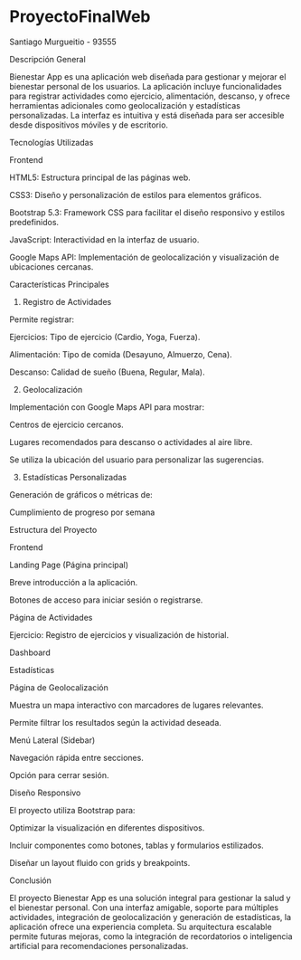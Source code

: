 # ProyectoFinalWeb
Santiago Murgueitio - 93555 

 

Descripción General 

Bienestar App es una aplicación web diseñada para gestionar y mejorar el bienestar personal de los usuarios. La aplicación incluye funcionalidades para registrar actividades como ejercicio, alimentación, descanso, y ofrece herramientas adicionales como geolocalización y estadísticas personalizadas. La interfaz es intuitiva y está diseñada para ser accesible desde dispositivos móviles y de escritorio. 

Tecnologías Utilizadas 

Frontend 

HTML5: Estructura principal de las páginas web. 

CSS3: Diseño y personalización de estilos para elementos gráficos. 

Bootstrap 5.3: Framework CSS para facilitar el diseño responsivo y estilos predefinidos. 

JavaScript: Interactividad en la interfaz de usuario. 

Google Maps API: Implementación de geolocalización y visualización de ubicaciones cercanas. 

 

Características Principales 

1. Registro de Actividades 

Permite registrar:  

Ejercicios: Tipo de ejercicio (Cardio, Yoga, Fuerza). 

Alimentación: Tipo de comida (Desayuno, Almuerzo, Cena). 

Descanso: Calidad de sueño (Buena, Regular, Mala).


2. Geolocalización 

Implementación con Google Maps API para mostrar:  

Centros de ejercicio cercanos. 

Lugares recomendados para descanso o actividades al aire libre. 

Se utiliza la ubicación del usuario para personalizar las sugerencias. 


3. Estadísticas Personalizadas 

Generación de gráficos o métricas de:  

Cumplimiento de progreso por semana 

Estructura del Proyecto 


Frontend 

Landing Page (Página principal) 

Breve introducción a la aplicación. 

Botones de acceso para iniciar sesión o registrarse. 

Página de Actividades 

Ejercicio: Registro de ejercicios y visualización de historial. 

Dashboard 

Estadísticas 

Página de Geolocalización 

Muestra un mapa interactivo con marcadores de lugares relevantes. 

Permite filtrar los resultados según la actividad deseada. 

Menú Lateral (Sidebar) 

Navegación rápida entre secciones. 

Opción para cerrar sesión. 


Diseño Responsivo 

El proyecto utiliza Bootstrap para:  

Optimizar la visualización en diferentes dispositivos. 

Incluir componentes como botones, tablas y formularios estilizados. 

Diseñar un layout fluido con grids y breakpoints. 


Conclusión 

El proyecto Bienestar App es una solución integral para gestionar la salud y el bienestar personal. Con una interfaz amigable, soporte para múltiples actividades, integración de geolocalización y generación de estadísticas, la aplicación ofrece una experiencia completa. Su arquitectura escalable permite futuras mejoras, como la integración de recordatorios o inteligencia artificial para recomendaciones personalizadas. 

 
